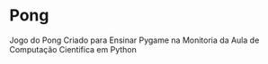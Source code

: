 # Pong
Jogo do Pong Criado para Ensinar Pygame na Monitoria da Aula de Computação Cientifica em Python
